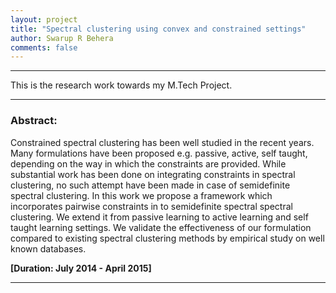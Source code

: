 ```yaml
---
layout: project
title: "Spectral clustering using convex and constrained settings"
author: Swarup R Behera
comments: false
---
```

___

This is the research work towards my M.Tech Project.

___

### Abstract:

Constrained spectral clustering has been well studied in the recent years. Many formulations have been proposed e.g. passive, active, self taught, depending on the way in which the constraints are provided. While substantial work has been done on integrating constraints in spectral clustering, no such attempt have been made in case of semidefinite spectral clustering. In this work we propose a framework which incorporates pairwise constraints in to semidefinite spectral spectral clustering. We extend it from passive learning to active learning and self taught learning settings. We validate the effectiveness of our formulation compared to existing spectral clustering methods by empirical study on well known databases.

**[Duration: July 2014 - April 2015]**

___
